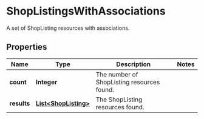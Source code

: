 

# ShopListingsWithAssociations

A set of ShopListing resources with associations.

## Properties

Name | Type | Description | Notes
------------ | ------------- | ------------- | -------------
**count** | **Integer** | The number of ShopListing resources found. | 
**results** | [**List&lt;ShopListing&gt;**](ShopListing.md) | The ShopListing resources found. | 



